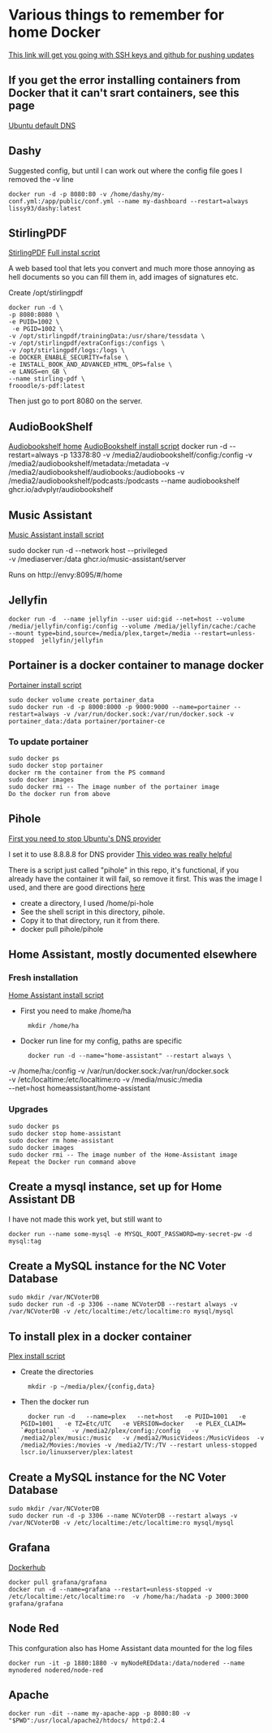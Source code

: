 # Various things to remember for home Docker 

[This link will get you going with SSH keys and github for pushing updates](https://linuxkamarada.com/en/2019/07/14/using-git-with-ssh-keys/#.YhEAZ3XMLHU)


## If you get the error installing containers from Docker that it can't srart containers, see this page
[Ubuntu default DNS](https://www.mail-archive.com/ubuntu-bugs@lists.ubuntu.com/msg5968593.html)

## Dashy

 Suggested config, but until I can work out where the config file goes I removed the -v line

	docker run -d -p 8080:80 -v /home/dashy/my-conf.yml:/app/public/conf.yml --name my-dashboard --restart=always lissy93/dashy:latest

## StirlingPDF

[StirlingPDF](https://hub.docker.com/r/frooodle/s-pdf)
[Full instal script](./docker-setup/stirlingpdf)

A web based tool that lets you convert and much more those annoying as hell documents so you can fill them in, add images of signatures etc.

Create /opt/stirlingpdf

	docker run -d \
  	-p 8080:8080 \
	-e PUID=1002 \
	 -e PGID=1002 \ 
  	-v /opt/stirlingpdf/trainingData:/usr/share/tessdata \
  	-v /opt/stirlingpdf/extraConfigs:/configs \
  	-v /opt/stirlingpdf/logs:/logs \
  	-e DOCKER_ENABLE_SECURITY=false \
  	-e INSTALL_BOOK_AND_ADVANCED_HTML_OPS=false \
  	-e LANGS=en_GB \
  	--name stirling-pdf \
  	frooodle/s-pdf:latest

Then just go to port 8080 on the server. 

## AudioBookShelf
[Audiobookshelf home](https://www.audiobookshelf.org/)
[AudioBookshelf install script](./docker-setup/AudioBookshelf)
 	docker run -d  --restart=always -p 13378:80   -v /media2/audiobookshelf/config:/config   -v /media2/audiobookshelf/metadata:/metadata   -v /media2/audiobookshelf/audiobooks:/audiobooks   -v /media2/audiobookshelf/podcasts:/podcasts   --name audiobookshelf ghcr.io/advplyr/audiobookshelf

## Music Assistant
[Music Assistant install script](./docker-setup/MusicAssistant)

sudo docker run -d --network host --privileged \
-v /mediaserver:/data ghcr.io/music-assistant/server

Runs on http://envy:8095/#/home

## Jellyfin

	docker run -d  --name jellyfin --user uid:gid --net=host --volume /media/jellyfin/config:/config --volume /media/jellyfin/cache:/cache  --mount type=bind,source=/media/plex,target=/media --restart=unless-stopped  jellyfin/jellyfin



## Portainer is a docker container to manage docker
[Portainer install script](./docker-setup/portainer)

	sudo docker volume create portainer_data
	sudo docker run -d -p 8000:8000 -p 9000:9000 --name=portainer --restart=always -v /var/run/docker.sock:/var/run/docker.sock -v portainer_data:/data portainer/portainer-ce

### To update portainer
	sudo docker ps
	sudo docker stop portainer
	docker rm the container from the PS command
	sudo docker images
	sudo docker rmi -- The image number of the portainer image
	Do the docker run from above

## Pihole
[First you need to stop Ubuntu's DNS provider](https://www.linuxuprising.com/2020/07/ubuntu-how-to-free-up-port-53-used-by.html)

I set it to use 8.8.8.8 for DNS provider
[This video was really helpful](https://www.youtube.com/watch?v=dH3DdLy574M&t=160s&ab_channel=NetworkChuck)

There is a script just called "pihole" in this repo, it's functional, if you already have the container it will fail, so remove it first. This was the image I used, and there are good directions [here](https://hub.docker.com/r/pihole/pihole)
- create a directory, I used /home/pi-hole	
- See the shell script in this directory, pihole.  
- Copy it to that directory, run it from there.
- docker pull pihole/pihole


## Home Assistant, mostly documented elsewhere
### Fresh installation
[Home Assistant install script](./docker-setup/HomeAssistant)

- First you need to make /home/ha

		mkdir /home/ha
- Docker run line for my config, paths are specific

		docker run -d --name="home-assistant" --restart always \
-v /home/ha:/config -v /var/run/docker.sock:/var/run/docker.sock  \
-v  /etc/localtime:/etc/localtime:ro -v /media/music:/media \
--net=host homeassistant/home-assistant


### Upgrades

	sudo docker ps
    sudo docker stop home-assistant
	sudo docker rm home-assistant
    sudo docker images
    sudo docker rmi -- The image number of the Home-Assistant image
	Repeat the Docker run command above

## Create a mysql instance, set up for Home Assistant DB
I have not made this work yet, but still want to

	docker run --name some-mysql -e MYSQL_ROOT_PASSWORD=my-secret-pw -d mysql:tag

## Create a MySQL instance for the NC Voter Database 
	sudo mkdir /var/NCVoterDB
	sudo docker run -d -p 3306 --name NCVoterDB --restart always -v /var/NCVoterDB -v /etc/localtime:/etc/localtime:ro mysql/mysql



## To install plex in a docker container
[Plex install script](./docker-setup/Plex)

- Create the directories

		mkdir -p ~/media/plex/{config,data}

- Then the docker run

		docker run -d   --name=plex   --net=host   -e PUID=1001   -e PGID=1001   -e TZ=Etc/UTC   -e VERSION=docker   -e PLEX_CLAIM= `#optional`   -v /media2/plex/config:/config   -v /media2/plex/music:/music   -v /media2/MusicVideos:/MusicVideos  -v /media2/Movies:/movies -v /media2/TV:/TV --restart unless-stopped  lscr.io/linuxserver/plex:latest



## Create a MySQL instance for the NC Voter Database 
	sudo mkdir /var/NCVoterDB
	sudo docker run -d -p 3306 --name NCVoterDB --restart always -v /var/NCVoterDB -v /etc/localtime:/etc/localtime:ro mysql/mysql


## Grafana
[Dockerhub](https://hub.docker.com/r/grafana/grafana)

	docker pull grafana/grafana
	docker run -d --name=grafana --restart=unless-stopped -v /etc/localtime:/etc/localtime:ro  -v /home/ha:/hadata -p 3000:3000 grafana/grafana



## Node Red 
This confguration also has Home Assistant data mounted for the log files

	docker run -it -p 1880:1880 -v myNodeREDdata:/data/nodered --name mynodered nodered/node-red


## Apache
	docker run -dit --name my-apache-app -p 8080:80 -v "$PWD":/usr/local/apache2/htdocs/ httpd:2.4
